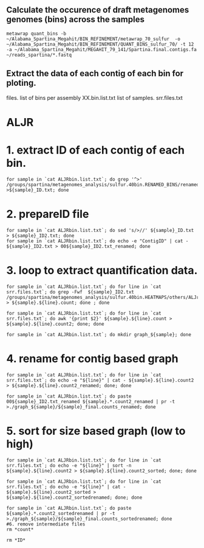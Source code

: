 ## Calculate the occurence of draft metagenomes genomes (bins) across the samples
```
metawrap quant_bins -b ~/Alabama_Spartina_Megahit/BIN_REFINEMENT/metawrap_70_sulfur  -o ~/Alabama_Spartina_Megahit/BIN_REFINEMENT/QUANT_BINS_sulfur_70/ -t 12 -a ~/Alabama_Spartina_Megahit/MEGAHIT_79_141/Spartina.final.contigs.fa  ~/reads_spartina/*.fastq
```
## Extract the data of each contig of each bin for ploting.

files.
list of bins per assembly XX.bin.list.txt
list of samples. srr.files.txt

# ALJR
# 1. extract ID of each contig of each bin.
```
for sample in `cat ALJRbin.list.txt`; do grep '^>' /groups/spartina/metagenomes_analysis/sulfur.40bin.RENAMED_BINS/renamedbins/${sample}.fa >${sample}_ID.txt; done
```
# 2. prepareID file
```
for sample in `cat ALJRbin.list.txt`; do sed 's/>//' ${sample}_ID.txt > ${sample}_ID2.txt; done
for sample in `cat ALJRbin.list.txt`; do echo -e "ContigID" | cat - ${sample}_ID2.txt > 00${sample}_ID2.txt_renamed; done
```
# 3. loop to extract quantification data.
```
for sample in `cat ALJRbin.list.txt`; do for line in `cat srr.files.txt`; do grep -Fwf  ${sample}_ID2.txt /groups/spartina/metagenomes_analysis/sulfur.40bin.HEATMAPS/others/ALJr/quant_files/${line}.quant.counts > ${sample}.${line}.count; done ; done

for sample in `cat ALJRbin.list.txt`; do for line in `cat srr.files.txt`; do awk '{print $2}' ${sample}.${line}.count > ${sample}.${line}.count2; done; done

for sample in `cat ALJRbin.list.txt`; do mkdir graph_${sample}; done
```

# 4. rename for contig based graph
```
for sample in `cat ALJRbin.list.txt`; do for line in `cat srr.files.txt`; do echo -e "${line}" | cat - ${sample}.${line}.count2 > ${sample}.${line}.count2_renamed; done; done

for sample in `cat ALJRbin.list.txt`; do paste 00${sample}_ID2.txt_renamed ${sample}.*.count2_renamed | pr -t  >./graph_${sample}/${sample}_final.counts_renamed; done
```
# 5. sort for size based graph (low to high)
```
for sample in `cat ALJRbin.list.txt`; do for line in `cat srr.files.txt`; do echo -e "${line}" | sort -n ${sample}.${line}.count2 > ${sample}.${line}.count2_sorted; done; done

for sample in `cat ALJRbin.list.txt`; do for line in `cat srr.files.txt`; do echo -e "${line}" | cat - ${sample}.${line}.count2_sorted > ${sample}.${line}.count2_sortedrenamed; done; done

for sample in `cat ALJRbin.list.txt`; do paste ${sample}.*.count2_sortedrenamed | pr -t  >./graph_${sample}/${sample}_final.counts_sortedrenamed; done
#6. remove intermediate files
rm *count*

rm *ID*
```
